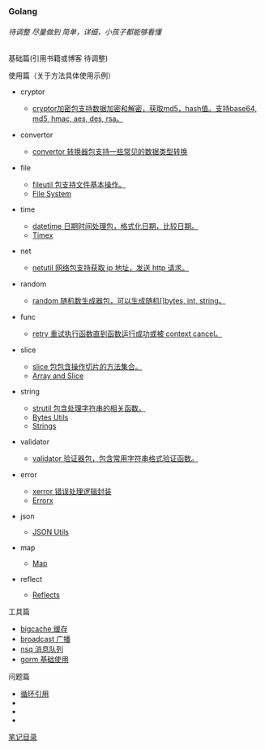 ### Golang


###### 待调整 尽量做到 简单，详细，小孩子都能够看懂

基础篇(引用书籍或博客 待调整)

使用篇（关于方法具体使用示例）
- cryptor
    - [cryptor加密包支持数据加密和解密，获取md5，hash值。支持base64, md5, hmac, aes, des, rsa。](https://github.com/duke-git/lancet/blob/main/docs/cryptor_zh-CN.md)

- convertor
    - [convertor 转换器包支持一些常见的数据类型转换](https://github.com/duke-git/lancet/blob/main/docs/convertor_zh-CN.md#convertor)   

- file
    - [fileutil 包支持文件基本操作。](https://github.com/duke-git/lancet/blob/main/docs/fileutil_zh-CN.md#fileutil) 
    - [File System](github.com/gookit/goutil/fsutil)

- time
    - [datetime 日期时间处理包，格式化日期，比较日期。](https://github.com/duke-git/lancet/blob/main/docs/datetime_zh-CN.md#datetime) 
    - [Timex](github.com/gookit/goutil/timex)

- net
    - [netutil 网络包支持获取 ip 地址，发送 http 请求。](https://github.com/duke-git/lancet/blob/main/docs/netutil_zh-CN.md#netutil)  

- random
    - [random 随机数生成器包，可以生成随机[]bytes, int, string。](https://github.com/duke-git/lancet/blob/main/docs/random_zh-CN.md#random)    

- func
    - [retry 重试执行函数直到函数运行成功或被 context cancel。](https://github.com/duke-git/lancet/blob/main/docs/retry_zh-CN.md#retry)

- slice 
    - [slice 包包含操作切片的方法集合。](https://github.com/duke-git/lancet/blob/main/docs/slice_zh-CN.md#slice)
    - [Array and Slice](github.com/gookit/goutil/arrutil)  

- string
    - [strutil 包含处理字符串的相关函数。](https://github.com/duke-git/lancet/blob/main/docs/strutil_zh-CN.md) 
    - [Bytes Utils](github.com/gookit/goutil/byteutil) 
    - [Strings](github.com/gookit/goutil/strutil)

- validator
    - [validator 验证器包，包含常用字符串格式验证函数。](https://github.com/duke-git/lancet/blob/main/docs/validator_zh-CN.md) 

- error
    - [xerror 错误处理逻辑封装](https://github.com/duke-git/lancet/blob/main/docs/xerror_zh-CN.md#xerror)    
    - [Errorx](github.com/gookit/goutil/errorx)

- json
    - [JSON Utils](github.com/gookit/goutil/jsonutil)

- map
    - [Map](github.com/gookit/goutil/maputil)

- reflect
    - [Reflects](github.com/gookit/goutil/reflects)



工具篇

- [bigcache 缓存](./tools/bigcache/)
- [broadcast 广播](./tools/broadcast/)
- [nsq 消息队列](./tools/nsq/)
- [gorm 基础使用](./tools/gorm_server/)

问题篇

- [循环引用](./QA/circularReference/readme.md)
- []()
- []()
- []()

[笔记目录](../../README.md)
